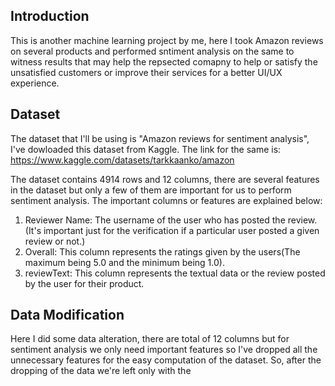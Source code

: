 Introduction
---------------
This is another machine learning project by me, here I took Amazon reviews on several products and performed sntiment analysis on the same to witness results that may help the repsected comapny to help or satisfy the unsatisfied customers or improve their services for a better UI/UX experience. 

Dataset
---------------
The dataset that I'll be using is "Amazon reviews for sentiment analysis", I've dowloaded this dataset from Kaggle. The link for the same is: https://www.kaggle.com/datasets/tarkkaanko/amazon

The dataset contains 4914 rows and 12 columns, there are several features in the dataset but only a few of them are important for us to perform sentiment analysis. The important columns or features are explained below: 
1. Reviewer Name: The username of the user who has posted the review. (It's important just for the verification if a particular user posted a given review or not.)
2. Overall: This column represents the ratings given by the users(The maximum being 5.0 and the minimum being 1.0). 
3. reviewText: This column represents the textual data or the review posted by the user for their product. 

Data Modification 
----------------
Here I did some data alteration, there are total of 12 columns but for sentiment analysis we only need important features so I've dropped all the unnecessary features for the easy computation of the dataset. So, after the dropping of the data we're left only with the
